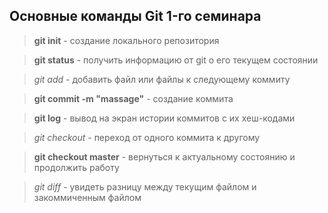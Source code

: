 ## Основные команды Git 1-го семинара

>**git init** - создание локального репозитория

>**git status** - получить информацию от git о его текущем состоянии

>*git add* - добавить файл или файлы к следующему коммиту

>**git commit -m "massage"** - создание коммита

>**git log** - вывод на экран истории коммитов с их хеш-кодами

>*git checkout* - переход от одного коммита к другому

>**git checkout master** - вернуться к актуальному состоянию и продолжить работу

>*git diff* - увидеть разницу между текущим файлом и закоммиченным файлом